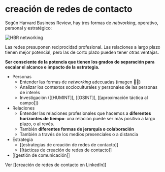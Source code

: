# creación de redes de contacto
Según Harvard Business Review, hay tres formas de *networking*, operativo, personal y estratégico:

![HBR networking](https://hbr.org/resources/images/article_assets/hbr/0701/R0701C_A.gif)

Las redes presuponen reciprocidad profesional. Las relaciones a largo plazo tienen mejor potencial, pero las de corto plazo pueden tener otras ventajas.

**Ser consciente de la potencia que tienen los grados de separación para escalar el alcance e impacto de la estrategia.**

- Personas
    - Entender las formas de *networking* adecuadas (imagen ☝🏽)
    - Analizar los contextos socioculturales y personales de las personas de interés
    - Investigación ([[HUMINT]], [[OSINT]], [[aproximación táctica al campo]])
- Relaciones
    - Entender las relaciones profesionales que hacemos a **diferentes horizontes de tiempo**: una relación puede ser más positivo a largo plazo, o al revés.
    - También **diferentes formas de jerarquía o colaboración**
    - También a través de los medios presenciales o a distancia
- Estrategia
    - [[estrategias de creación de redes de contacto]]
    - [[tácticas de creación de redes de contacto]]
- [[gestión de comunicación]]

Ver [[creación de redes de contacto en LinkedIn]]
